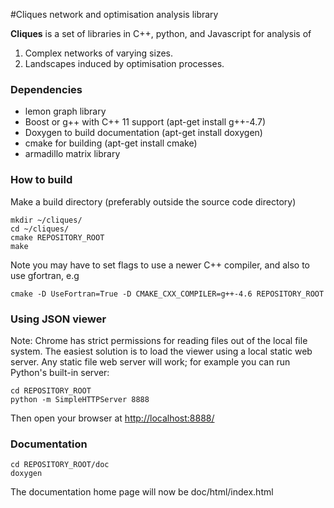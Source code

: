#Cliques network and optimisation analysis library

**Cliques** is a set of libraries in C++, python, and Javascript for analysis of
1) Complex networks of varying sizes.
2) Landscapes induced by optimisation processes.

### Dependencies
* lemon graph library
* Boost or g++ with C++ 11 support (apt-get install g++-4.7)
* Doxygen to build documentation (apt-get install doxygen)
* cmake for building (apt-get install cmake)
* armadillo matrix library

### How to build
Make a build directory (preferably outside the source code directory)

	mkdir ~/cliques/
	cd ~/cliques/
	cmake REPOSITORY_ROOT
	make

Note you may have to set flags to use a newer C++ compiler, and also to use gfortran, e.g

    cmake -D UseFortran=True -D CMAKE_CXX_COMPILER=g++-4.6 REPOSITORY_ROOT

### Using JSON viewer

Note: Chrome has strict permissions for reading files out of the local file
system.  The easiest solution is to load the viewer using a local static web server.
Any static file web server will work; for example you can run Python's built-in server:

    cd REPOSITORY_ROOT
    python -m SimpleHTTPServer 8888

Then open your browser at <http://localhost:8888/>

### Documentation

    cd REPOSITORY_ROOT/doc
    doxygen

The documentation home page will now be doc/html/index.html